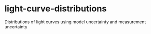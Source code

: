 # light-curve-distributions
Distributions of light curves using model uncertainty and measurement uncertainty

